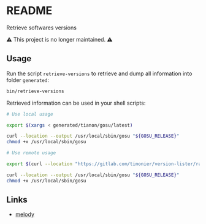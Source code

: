 # README

Retrieve softwares versions

⚠️ This project is no longer maintained. ⚠️

## Usage

Run the script `retrieve-versions` to retrieve and dump all information into folder `generated`:

```sh
bin/retrieve-versions
```

Retrieved information can be used in your shell scripts:

```sh
# Use local usage

export $(xargs < generated/tianon/gosu/latest)

curl --location --output /usr/local/sbin/gosu "${GOSU_RELEASE}"
chmod +x /usr/local/sbin/gosu

# Use remote usage

export $(curl --location "https://gitlab.com/timonier/version-lister/raw/generated/tianon/gosu/latest" | xargs)

curl --location --output /usr/local/sbin/gosu "${GOSU_RELEASE}"
chmod +x /usr/local/sbin/gosu
```

## Links

* [melody](https://github.com/sensiolabs/melody)
